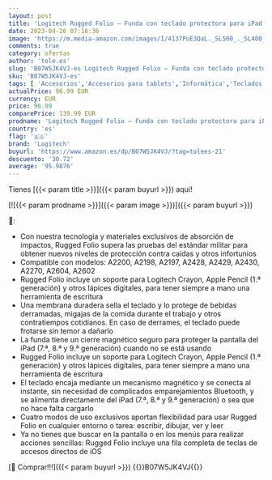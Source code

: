 ```yaml
---
layout: post
title: 'Logitech Rugged Folio – Funda con teclado protectora para iPad  7.ª  8.ª y 9.ª generación  con Smart Connector y teclado a prueba de derrames  Disposición QWERTY Español - Negro'
date: 2023-04-26 07:16:36
image: 'https://m.media-amazon.com/images/I/4137PuE3QaL._SL500_._SL400_.jpg'
comments: true
category: ofertas
author: 'tole.es'
slug: 'B07W5JK4VJ-es Logitech Rugged Folio – Funda con teclado protectora para...'
sku: 'B07W5JK4VJ-es'
tags: [ 'Accesorios','Accesorios para tablets','Informática','Teclados para tablets','ipad','logitech','🇪🇸', ]
actualPrice: 96.99 EUR
currency: EUR
price: 96.99
comparePrice: 139.99 EUR
prodname: 'Logitech Rugged Folio – Funda con teclado protectora para iPad  7.ª  8.ª y 9.ª generación  con Smart Connector y teclado a prueba de derrames  Disposición QWERTY Español - Negro'
country: 'es'
flag: '🇪🇸'
brand: 'Logitech'
buyurl: 'https://www.amazon.es/dp/B07W5JK4VJ/?tag=tolees-21'
descuento: '30.72'
average: '95.9876'
---
```


Tienes [{{< param title >}}]({{< param buyurl >}}) aqui!

[![{{< param prodname >}}]({{< param image >}})]({{< param buyurl >}})

🔎:

- Con nuestra tecnología y materiales exclusivos de absorción de impactos, Rugged Folio supera las pruebas del estándar militar para obtener nuevos niveles de protección contra caídas y otros infortunios
- Compatible con modelos: A2200, A2198, A2197, A2428, A2429, A2430, A2270, A2604, A2602
- Rugged Folio incluye un soporte para Logitech Crayon, Apple Pencil (1.ª generación) y otros lápices digitales, para tener siempre a mano una herramienta de escritura
- Una membrana duradera sella el teclado y lo protege de bebidas derramadas, migajas de la comida durante el trabajo y otros contratiempos cotidianos. En caso de derrames, el teclado puede frotarse sin temor a dañarlo
- La funda tiene un cierre magnético seguro para proteger la pantalla del iPad (7.ª, 8.ª y 9.ª generación) cuando no se está usando
- Rugged Folio incluye un soporte para Logitech Crayon, Apple Pencil (1.ª generación) y otros lápices digitales, para tener siempre a mano una herramienta de escritura
- El teclado encaja mediante un mecanismo magnético y se conecta al instante, sin necesidad de complicados emparejamientos Bluetooth, y se alimenta directamente del iPad (7.ª, 8.ª y 9.ª generación) o sea que no hace falta cargarlo
- Cuatro modos de uso exclusivos aportan flexibilidad para usar Rugged Folio en cualquier entorno o tarea: escribir, dibujar, ver y leer
- Ya no tienes que buscar en la pantalla o en los menús para realizar acciones sencillas: Rugged Folio incluye una fila completa de teclas de accesos directos de iOS

[🛒 Comprar!!!]({{< param buyurl >}})
{{<world>}}B07W5JK4VJ{{</world>}}
